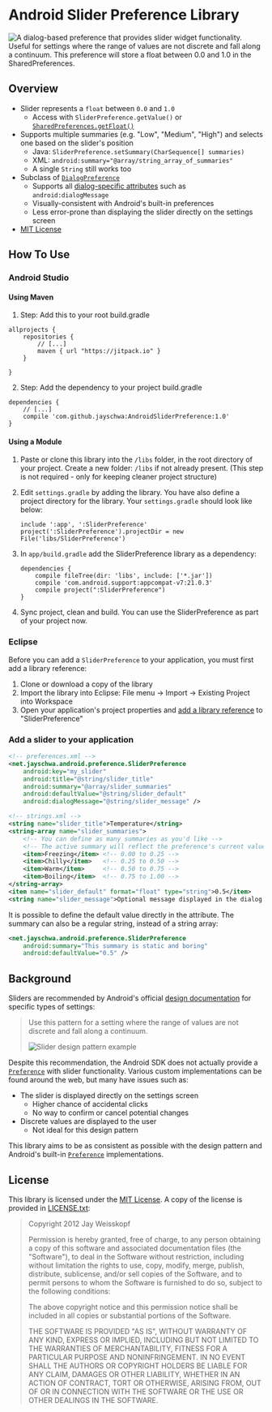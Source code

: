 Android Slider Preference Library
=================================

![A dialog-based preference that provides slider widget functionality. Useful for settings where the range of values are not discrete and fall along a continuum. This preference will store a float between 0.0 and 1.0 in the SharedPreferences.](https://raw.github.com/jayschwa/AndroidSliderPreference/master/screenshot.png)

## Overview

* Slider represents a `float` between `0.0` and `1.0`
  * Access with `SliderPreference.getValue()` or [`SharedPreferences.getFloat()`][shar]
* Supports multiple summaries (e.g. "Low", "Medium", "High") and selects one based on the slider's position
  * Java: `SliderPreference.setSummary(CharSequence[] summaries)`
  * XML: `android:summary="@array/string_array_of_summaries"`
  * A single `String` still works too
* Subclass of [`DialogPreference`][diag]
  * Supports all [dialog-specific attributes][datr] such as `android:dialogMessage`
  * Visually-consistent with Android's built-in preferences
  * Less error-prone than displaying the slider directly on the settings screen
* [MIT License](#license)

[datr]: https://developer.android.com/reference/android/preference/DialogPreference.html#lattrs "DialogPreference attributes"
[diag]: https://developer.android.com/reference/android/preference/DialogPreference.html "DialogPreference"
[shar]: https://developer.android.com/reference/android/content/SharedPreferences.html#getFloat(java.lang.String,%20float) "getFloat()"

## How To Use

### Android Studio
#### Using Maven
1. Step: Add this to your root build.gradle
```
allprojects {
	repositories {
		// [...]
		maven { url "https://jitpack.io" }
	}

}
```
2. Step: Add the dependency to your project build.gradle
```
dependencies {
    // [...]
    compile 'com.github.jayschwa:AndroidSliderPreference:1.0'
}
```
#### Using a Module

1. Paste or clone this library into the `/libs` folder, in the root directory of your project. Create a new folder: `/libs` if not already present.  (This step is not required - only for keeping cleaner project structure)

2. Edit `settings.gradle` by adding the library. You have also define a project directory for the library. Your `settings.gradle` should look like below:

    ```
    include ':app', ':SliderPreference'
    project(':SliderPreference').projectDir = new File('libs/SliderPreference')
    ```

3. In `app/build.gradle` add the SliderPreference library as a dependency:

    ```
    dependencies {
        compile fileTree(dir: 'libs', include: ['*.jar'])
        compile 'com.android.support:appcompat-v7:21.0.3'
        compile project(":SliderPreference")
    }
    ```

4. Sync project, clean and build. You can use the SliderPreference as part of your project now.

### Eclipse

Before you can add a `SliderPreference` to your application, you must first add a library reference:

1. Clone or download a copy of the library
2. Import the library into Eclipse: File menu -> Import -> Existing Project into Workspace
3. Open your application's project properties and [add a library reference][ref] to "SliderPreference"

[ref]: https://developer.android.com/tools/projects/projects-eclipse.html#ReferencingLibraryProject

### Add a slider to your application

``` XML
<!-- preferences.xml -->
<net.jayschwa.android.preference.SliderPreference
    android:key="my_slider"
    android:title="@string/slider_title"
    android:summary="@array/slider_summaries"
    android:defaultValue="@string/slider_default"
    android:dialogMessage="@string/slider_message" />
```
``` XML
<!-- strings.xml -->
<string name="slider_title">Temperature</string>
<string-array name="slider_summaries">
    <!-- You can define as many summaries as you'd like -->
    <!-- The active summary will reflect the preference's current value -->
    <item>Freezing</item> <!-- 0.00 to 0.25 -->
    <item>Chilly</item>   <!-- 0.25 to 0.50 -->
    <item>Warm</item>     <!-- 0.50 to 0.75 -->
    <item>Boiling</item>  <!-- 0.75 to 1.00 -->
</string-array>
<item name="slider_default" format="float" type="string">0.5</item>
<string name="slider_message">Optional message displayed in the dialog above the slider</string>
```

It is possible to define the default value directly in the attribute. The summary can also be a regular string, instead of a string array:

``` XML
<net.jayschwa.android.preference.SliderPreference
    android:summary="This summary is static and boring"
    android:defaultValue="0.5" />
```

## Background

Sliders are recommended by Android's official [design documentation][ptrn] for specific types of settings:

> Use this pattern for a setting where the range of values are not discrete and fall along a continuum.
>
> ![Slider design pattern example](https://developer.android.com/design/media/settings_slider.png)

Despite this recommendation, the Android SDK does not actually provide a [`Preference`][pref] with slider functionality. Various custom implementations can be found around the web, but many have issues such as:

* The slider is displayed directly on the settings screen
  * Higher chance of accidental clicks
  * No way to confirm or cancel potential changes
* Discrete values are displayed to the user
  * Not ideal for this design pattern

This library aims to be as consistent as possible with the design pattern and Android's built-in [`Preference`][pref] implementations.

[ptrn]: https://developer.android.com/design/patterns/settings.html#patterns "Settings Design Patterns"
[pref]: https://developer.android.com/reference/android/preference/Preference.html "Preference"

## License

This library is licensed under the [MIT License][mit]. A copy of the license is provided in [LICENSE.txt][copy]:

> Copyright 2012 Jay Weisskopf
>
> Permission is hereby granted, free of charge, to any person obtaining a copy of this software and associated documentation files (the "Software"), to deal in the Software without restriction, including without limitation the rights to use, copy, modify, merge, publish, distribute, sublicense, and/or sell copies of the Software, and to permit persons to whom the Software is furnished to do so, subject to the following conditions:
>
> The above copyright notice and this permission notice shall be included in all copies or substantial portions of the Software.
>
> THE SOFTWARE IS PROVIDED "AS IS", WITHOUT WARRANTY OF ANY KIND, EXPRESS OR IMPLIED, INCLUDING BUT NOT LIMITED TO THE WARRANTIES OF MERCHANTABILITY, FITNESS FOR A PARTICULAR PURPOSE AND NONINFRINGEMENT. IN NO EVENT SHALL THE AUTHORS OR COPYRIGHT HOLDERS BE LIABLE FOR ANY CLAIM, DAMAGES OR OTHER LIABILITY, WHETHER IN AN ACTION OF CONTRACT, TORT OR OTHERWISE, ARISING FROM, OUT OF OR IN CONNECTION WITH THE SOFTWARE OR THE USE OR OTHER DEALINGS IN THE SOFTWARE.

[copy]: https://raw.github.com/jayschwa/AndroidSliderPreference/master/LICENSE.txt
[mit]: http://opensource.org/licenses/MIT "Open Source Initiative - The MIT License"
